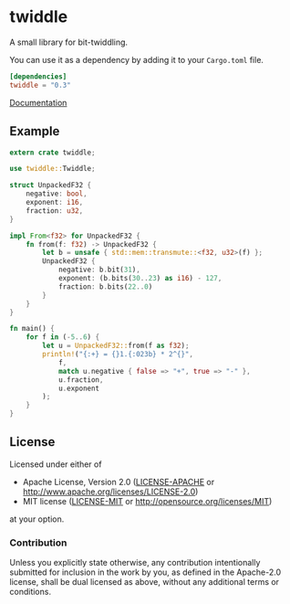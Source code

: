 # twiddle

A small library for bit-twiddling.

You can use it as a dependency by adding it to your `Cargo.toml` file.

```toml
[dependencies]
twiddle = "0.3"
```

[Documentation](https://docs.rs/twiddle/0.3.0/twiddle/)

## Example

```rust
extern crate twiddle;

use twiddle::Twiddle;

struct UnpackedF32 {
    negative: bool,
    exponent: i16,
    fraction: u32,
}

impl From<f32> for UnpackedF32 {
    fn from(f: f32) -> UnpackedF32 {
        let b = unsafe { std::mem::transmute::<f32, u32>(f) };
        UnpackedF32 {
            negative: b.bit(31),
            exponent: (b.bits(30..23) as i16) - 127,
            fraction: b.bits(22..0)
        }
    }
}

fn main() {
    for f in (-5..6) {
        let u = UnpackedF32::from(f as f32);
        println!("{:+} = {}1.{:023b} * 2^{}",
            f,
            match u.negative { false => "+", true => "-" },
            u.fraction,
            u.exponent
        );
    }
}
```

## License

Licensed under either of

 * Apache License, Version 2.0 ([LICENSE-APACHE](LICENSE-APACHE) or http://www.apache.org/licenses/LICENSE-2.0)
 * MIT license ([LICENSE-MIT](LICENSE-MIT) or http://opensource.org/licenses/MIT)

at your option.

### Contribution

Unless you explicitly state otherwise, any contribution intentionally submitted
for inclusion in the work by you, as defined in the Apache-2.0 license, shall be dual licensed as above, without any
additional terms or conditions.
